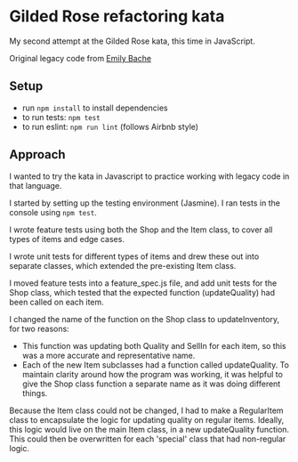 # Gilded Rose refactoring kata

My second attempt at the Gilded Rose kata, this time in JavaScript.

Original legacy code from
[Emily Bache](git@github.com:emmavanoss/gilded-rose-js.git)

## Setup

* run `npm install` to install dependencies
* to run tests: `npm test`
* to run eslint: `npm run lint` (follows Airbnb style)

## Approach

I wanted to try the kata in Javascript to practice working with legacy code in
that language.  

I started by setting up the testing environment (Jasmine). I ran tests in the
console using `npm test`.  

I wrote feature tests using both the Shop and the Item class, to cover all
types of items and edge cases.  

I wrote unit tests for different types of items and drew these out into
separate classes, which extended the pre-existing Item class.  

I moved feature tests into a feature_spec.js file, and add unit tests for the
Shop class, which tested that the expected function (updateQuality) had been
called on each item.  

I changed the name of the function on the Shop class to updateInventory, for
two reasons:  
- This function was updating both Quality and SellIn for each item, so this was
  a more accurate and representative name.  
- Each of the new Item subclasses had a function called updateQuality. To
  maintain clarity around how the program was working, it was helpful to give
  the Shop class function a separate name as it was doing different things.  

Because the Item class could not be changed, I had to make a RegularItem class
to encapsulate the logic for updating quality on regular items. Ideally, this
logic would live on the main Item class, in a new updateQuality function. This
could then be overwritten for each 'special' class that had non-regular logic.  
